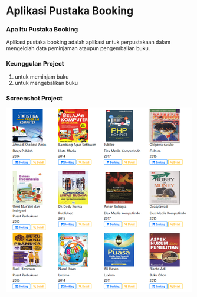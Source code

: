 # Aplikasi Pustaka Booking

### Apa Itu Pustaka Booking

Aplikasi pustaka booking adalah aplikasi untuk perpustakaan dalam mengelolah data peminjaman ataupun pengembalian buku.

### Keunggulan Project

1. untuk meminjam buku
2. untuk mengebalikan buku

### Screenshot Project

![menu-user](assets/img/Screenshoot/menu-user.png)
